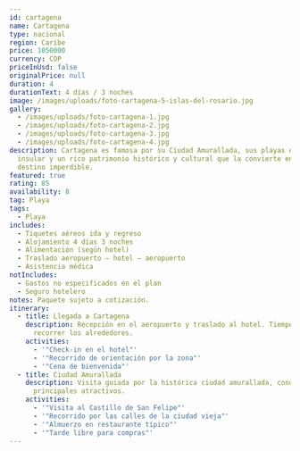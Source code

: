 ```yaml
---
id: cartagena
name: Cartagena
type: nacional
region: Caribe
price: 1050000
currency: COP
priceInUsd: false
originalPrice: null
duration: 4
durationText: 4 días / 3 noches
image: /images/uploads/foto-cartagena-5-islas-del-rosario.jpg
gallery:
  - /images/uploads/foto-cartagena-1.jpg
  - /images/uploads/foto-cartagena-2.jpg
  - /images/uploads/foto-cartagena-3.jpg
  - /images/uploads/foto-cartagena-4.jpg
description: Cartagena es famosa por su Ciudad Amurallada, sus playas en la zona
  insular y un rico patrimonio histórico y cultural que la convierte en un
  destino imperdible.
featured: true
rating: 85
availability: 8
tag: Playa
tags:
  - Playa
includes:
  - Tiquetes aéreos ida y regreso
  - Alojamiento 4 días 3 noches
  - Alimentación (según hotel)
  - Traslado aeropuerto – hotel – aeropuerto
  - Asistencia médica
notIncludes:
  - Gastos no especificados en el plan
  - Seguro hotelero
notes: Paquete sujeto a cotización.
itinerary:
  - title: Llegada a Cartagena
    description: Recepción en el aeropuerto y traslado al hotel. Tiempo libre para
      recorrer los alrededores.
    activities:
      - '"Check-in en el hotel"'
      - '"Recorrido de orientación por la zona"'
      - '"Cena de bienvenida"'
  - title: Ciudad Amurallada
    description: Visita guiada por la histórica ciudad amurallada, conociendo sus
      principales atractivos.
    activities:
      - '"Visita al Castillo de San Felipe"'
      - '"Recorrido por las calles de la ciudad vieja"'
      - '"Almuerzo en restaurante típico"'
      - '"Tarde libre para compras"'
---
```

